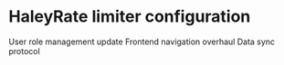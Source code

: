 # HaleyRate limiter configuration
User role management update
Frontend navigation overhaul
Data sync protocol
